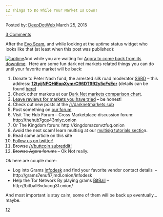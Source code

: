 ```yaml
---
12 Things to Do While Your Market Is Down!
---
```

<article class="post-listing post-9640 post type-post status-publish format-standard has-post-thumbnail hentry  tag-2688 tag-market">
<div class="post-inner">
<span>Posted by: <a href="https://www.deepdotweb.com/author/admin/" title="">DeepDotWeb </a></span>
<span>March 25, 2015</span>

<span><a href="https://www.deepdotweb.com/2015/03/25/12-things-to-do-while-your-market-is-down/#comments">3 Comments</a></span>


<p>After the <a href="http://www.deepdotweb.com/tag/evoscam/">Evo Scam</a>, and while looking at the uptime status widget who looks like that (at least when this post was published):</p>
<p><a href="/imgs/2015/03/uptime.png"><img class="aligncenter size-full wp-image-9641" src="/imgs/2015/03/uptime.png" alt="uptime" width="344" height="385" srcset="/imgs/2015/03/uptime.png 344w, /imgs/2015/03/uptime-268x300.png 268w" sizes="(max-width: 344px) 100vw, 344px" /></a>And while you are waiting for <a href="http://www.deepdotweb.com/2015/03/24/agora-admin-site-downtime-for-24-48-hours/">Agora to come back from its downtime</a>.  Here are some fun dark net markets related things you can do until your favorite market will be back:</p>
<ol>
<li>Donate to Peter Nash fund, the arrested silk road moderator <a href="http://www.deepdotweb.com/tag/SSBD/">SSBD</a> &#8211; this address: <a href="https://blockchain.info/address/12tyijNFQHiEppXymrC96DT692y5cFsEcr"><strong>12tyijNFQHiEppXymrC96DT692y5cFsEcr</strong></a> (details can be found <a href="http://www.reddit.com/r/DarkNetMarkets/comments/2ym4il/ssbd_fundraiser_update_tuesday_march_10_were/">here</a>)</li>
<li>Check other markets at our <a href="http://www.deepdotweb.com/dark-net-market-comparison-chart/">Dark Net markets comparison chart</a>.</li>
<li><a href="http://www.deepdotweb.com/2013/10/28/updated-llist-of-hidden-marketplaces-tor-i2p/">Leave reviews for markets you have tried</a> &#8211; be honest!</li>
<li>Check out new posts at the <a href="http://www.reddit.com/r/DarkNetMarkets/">/r/darknetmarkets sub</a></li>
<li>Post something on <a href="http://www.deepdotweb.com/forum/">our forum</a></li>
<li>Visit The Hub Forum &#8211; Cross Marketplace discussion forum: http://thehub7gqe43miyc.onion</li>
<li>Or The Kingdom forum: http://kingdomazsnvzfuq.onion</li>
<li>Avoid the next scam! learn multisig at our <a href="http://www.deepdotweb.com/multisig-guides/">multisig tutorials sectio</a>n.</li>
<li>Read some article on this site</li>
<li><a href="https://twitter.com/DeepDotWeb">Follow us on twitter!</a></li>
<li>Browse <a href="http://www.reddit.com/r/buttcoin">/r/buttcoin subreddit!</a></li>
<li><span style="text-decoration: line-through;">Browse Agora forums</span> &#8211; Ok Not really.</li>
</ol>
<p>Ok here are couple more:</p>
<ul>
<li>Log into Grams <a title="A Sneak Peek To Grams Search Engine “Stage 2: Infodesk”" href="http://www.deepdotweb.com/2014/05/17/a-sneak-peek-to-grams-search-engine-stage-2-infodesk/">Infodesk</a> and find your favorite vendor contact details  &#8211; http://grams7enufi7jmdl.onion/infodesk</li>
<li>Help the Tor Network By playing grams <a title="Grams Bitball: Darknet Lotto on Tor – For Tor" href="http://www.deepdotweb.com/2015/01/29/grams-bitball-darknet-lotto/">BitBall</a> &#8211; http://bitball6vducog3f.onion/</li>
</ul>
<p>And most important is stay calm, some of them will be back up eventually&#8230; maybe.</p>
</div>
<a href="https://www.deepdotweb.com/tag/12/" rel="tag">12</a></span> <span style="display:none" class="updated">2015-03-25